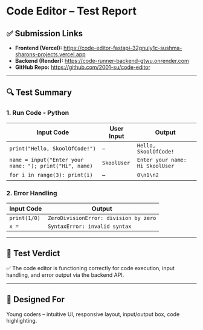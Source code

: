 # Code Editor – Test Report

## ✅ Submission Links

- **Frontend (Vercel):** https://code-editor-fastapi-32gnuly1c-sushma-sharons-projects.vercel.app
- **Backend (Render):** https://code-runner-backend-gtwu.onrender.com
- **GitHub Repo:** https://github.com/2001-su/code-editor

---

## 🔍 Test Summary

### 1. Run Code - Python

| Input Code | User Input | Output |
|------------|-------------|--------|
| `print("Hello, SkoolOfCode!")` | – | `Hello, SkoolOfCode!` |
| `name = input("Enter your name: "); print("Hi", name)` | `SkoolUser` | `Enter your name: Hi SkoolUser` |
| `for i in range(3): print(i)` | – | `0\n1\n2` |

### 2. Error Handling

| Input Code | Output |
|------------|--------|
| `print(1/0)` | `ZeroDivisionError: division by zero` |
| `x =` | `SyntaxError: invalid syntax` |

---

## 🧪 Test Verdict

✅ The code editor is functioning correctly for code execution, input handling, and error output via the backend API.

---

## 🧒 Designed For

Young coders – intuitive UI, responsive layout, input/output box, code highlighting.

